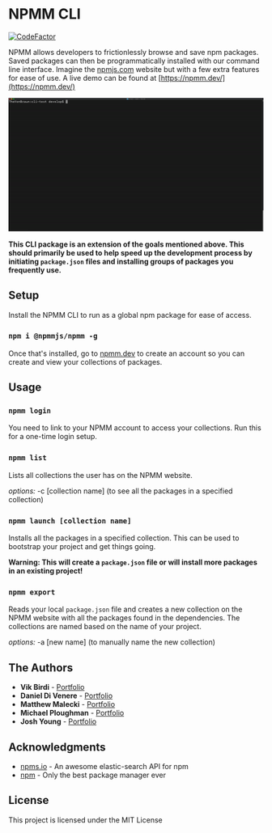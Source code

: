 # NPMM CLI

[![CodeFactor](https://www.codefactor.io/repository/github/maleckim/npmm-cli/badge)](https://www.codefactor.io/repository/github/maleckim/npmm-cli)

NPMM allows developers to frictionlessly browse and save npm packages. Saved packages can then be programmatically installed with our command line interface. Imagine the [npmjs.com](https://npmjs.com) website but with a few extra features for ease of use. A live demo can be found at [https://npmm.dev/](https://npmm.dev/)

![CLI demo](media/demo.gif)

**This CLI package is an extension of the goals mentioned above. This should primarily be used to help speed up the development process by initiating `package.json` files and installing groups of packages you frequently use.**

## Setup

Install the NPMM CLI to run as a global npm package for ease of access.

### `npm i @npmmjs/npmm -g`

Once that's installed, go to [npmm.dev](https://npmm.dev/signup) to create an account so you can create and view your collections of packages.

## Usage

### `npmm login`

You need to link to your NPMM account to access your collections. Run this for a one-time login setup.

### `npmm list`

Lists all collections the user has on the NPMM website.

_options:_
-c [collection name] (to see all the packages in a specified collection)

### `npmm launch [collection name]`

Installs all the packages in a specified collection. This can be used to bootstrap your project and get things going.

**Warning: This will create a `package.json` file or will install more packages in an existing project!**

### `npmm export`

Reads your local `package.json` file and creates a new collection on the NPMM website with all the packages found in the dependencies. The collections are named based on the name of your project.

_options:_
-a [new name] (to manually name the new collection)

## The Authors

- **Vik Birdi** - [Portfolio](https://vikbirdi.com)
- **Daniel Di Venere** - [Portfolio](https://imdan.io/)
- **Matthew Malecki** - [Portfolio](https://portfolio.maleckim.now.sh/)
- **Michael Ploughman** - [Portfolio](https://MichaelHPloughman.com)
- **Josh Young** - [Portfolio](https://joshyoung.net)

## Acknowledgments

- [npms.io](https://npms.io) - An awesome elastic-search API for npm
- [npm](https://npmjs.com) - Only the best package manager ever

## License

This project is licensed under the MIT License
